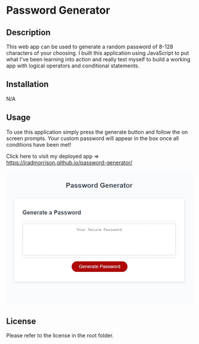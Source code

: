 # Password Generator

## Description

This web app can be used to generate a random password of 8-128 characters of your choosing. I built this application using JavaScript to put what I've been learning into action and really test myself to build a working app with logical operators and conditional statements.

## Installation

N/A

## Usage

To use this application simply press the generate button and follow the on screen prompts. Your custom password will appear in the box once all conditions have been met!  
  
Click here to visit my deployed app => https://jradmorrison.github.io/password-generator/


![A screenshot of my deployed web app](./assets/images/screenshot.jpg)



## License

Please refer to the license in the root folder.
